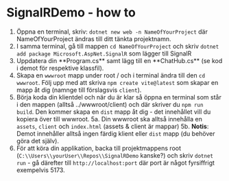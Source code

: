 # SignalRDemo - how to

1. Öppna en terminal, skriv: `dotnet new web -n NameOfYourProject` där NameOfYourProject ändras till ditt tänkta projektnamn.
2. I samma terminal, gå till mappen `cd NameOfYourProject` och skriv `dotnet add package Microsoft.AspNet.SignalR` som lägger till SignalR
3. Uppdatera din \*\*Program.cs\*\* samt lägg till en \*\*ChatHub.cs\*\* (se kod i demot för respektive klassfil).
4. Skapa en `wwwroot` mapp under root / och i terminal ändra till den `cd wwwroot`. Följ upp med att skriva `npm create vite@latest` som skapar en mapp åt dig (namnge till förslagsvis `client`).
5. Börja koda din klientdel och när du är klar så öppna en terminal som står i den mappen (alltså ../wwwroot/client) och där skriver du `npm run build`. Den kommer skapa en `dist` mapp åt dig - det innehållet vill du kopiera över till wwwroot.
5a. Din wwwroot ska alltså innehålla en `assets`, `client` och `index.html` (assets \& client är mappar)
5b. **Notis**: Demot innehåller alltså ingen färdig klient eller `dist` mapp (du behöver göra det själv).
6. För att köra din applikation, backa till projektmappens root (`C:\\Users\\yourUser\\Repos\\SignalRDemo` kanske?) och skriv `dotnet run` - gå därefter till `http://localhost:port` där port är något fyrsiffrigt exempelvis 5173.

